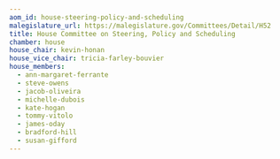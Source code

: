 ```yaml
---
aom_id: house-steering-policy-and-scheduling
malegislature_url: https://malegislature.gov/Committees/Detail/H52
title: House Committee on Steering, Policy and Scheduling
chamber: house
house_chair: kevin-honan
house_vice_chair: tricia-farley-bouvier
house_members:
  - ann-margaret-ferrante
  - steve-owens
  - jacob-oliveira
  - michelle-dubois
  - kate-hogan
  - tommy-vitolo
  - james-oday
  - bradford-hill
  - susan-gifford
---
```

